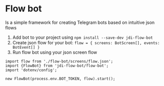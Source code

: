 # Flow bot

Is a simple framework for creating Telegram bots based on intuitive json flows
1. Add bot to your project using ```npm install --save-dev jdi-flow-bot```
2. Create json flow for your bot:
   ```flow = { screens: BotScreen[], events: BotEvent[] }```
3. Run flow bot using your json screen flow
```
import flow from './flow-bot/screens/flow.json';
import {FlowBot} from 'jdi-flow-bot/flow-bot';
import 'dotenv/config';

new FlowBot(process.env.BOT_TOKEN, flow).start();
```
